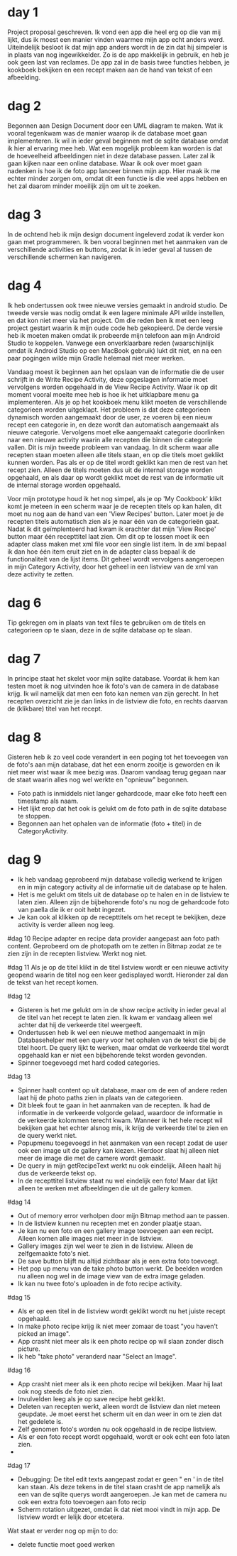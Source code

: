 # day 1
Project proposal geschreven. Ik vond een app die heel erg op die van mij lijkt, dus ik moest een manier vinden waarmee mijn app echt anders werd. Uiteindelijk besloot ik dat mijn app anders wordt in de zin dat hij simpeler is in plaats van nog ingewikkelder. Zo is de app makkelijk in gebruik, en heb je ook geen last van reclames. De app zal in de basis twee functies hebben, je kookboek bekijken en een recept maken aan de hand van tekst of een afbeelding. 

# dag 2
Begonnen aan Design Document door een UML diagram te maken. Wat ik vooral tegenkwam was de manier waarop ik de database moet gaan implementeren. Ik wil in ieder geval beginnen met de sqlite database omdat ik hier al ervaring mee heb. Wat een mogelijk probleem kan worden is dat de hoeveelheid afbeeldingen niet in deze database passen. Later zal ik gaan kijken naar een online database. Waar ik ook over moet gaan nadenken is hoe ik de foto app lanceer binnen mijn app. Hier maak ik me echter minder zorgen om, omdat dit een functie is die veel apps hebben en het zal daarom minder moeilijk zijn om uit te zoeken. 

# dag 3
In de ochtend heb ik mijn design document ingeleverd zodat ik verder kon gaan met programmeren. Ik ben vooral beginnen met het aanmaken van de verschillende activities en buttons, zodat ik in ieder geval al tussen de verschillende schermen kan navigeren. 

# dag 4
Ik heb ondertussen ook twee nieuwe versies gemaakt in android studio. De tweede versie was nodig omdat ik een lagere minimale API wilde instellen, en dat kon niet meer via het project. Om die reden ben ik met een leeg project gestart waarin ik mijn oude code heb gekopieerd. De derde versie heb ik moeten maken omdat ik probeerde mijn telefoon aan mijn Android Studio te koppelen. Vanwege een onverklaarbare reden (waarschijnlijk omdat ik Android Studio op een MacBook gebruik) lukt dit niet, en na een paar pogingen wilde mijn Gradle helemaal niet meer werken. 

Vandaag moest ik beginnen aan het opslaan van de informatie die de user schrijft in de Write Recipe Activity, deze opgeslagen informatie moet vervolgens worden opgehaald in de View Recipe Activity. Waar ik op dit moment vooral moeite mee heb is hoe ik het uitklapbare menu ga implementeren. Als je op het kookboek menu klikt moeten de verschillende categorieen worden uitgeklapt. Het probleem is dat deze categorieen dynamisch worden aangemaakt door de user, ze voeren bij een nieuw recept een categorie in, en deze wordt dan automatisch aangemaakt als nieuwe categorie. Vervolgens moet elke aangemaakt categorie doorlinken naar een nieuwe activity waarin alle recepten die binnen die categorie vallen. Dit is mijn tweede probleem van vandaag. In dit scherm waar alle recepten staan moeten alleen alle titels staan, en op die titels moet geklikt kunnen worden. Pas als er op de titel wordt geklikt kan men de rest van het recept zien. Alleen de titels moeten dus uit de internal storage worden opgehaald, en als daar op wordt geklikt moet de rest van de informatie uit de internal storage worden opgehaald. 

Voor mijn prototype houd ik het nog simpel, als je op 'My Cookbook' klikt komt je meteen in een scherm waar je de recepten titels op kan halen, dit moet nu nog aan de hand van een 'View Recipes' button. Later moet je de recepten titels automatisch zien als je naar één van de categorieën gaat. Nadat ik dit geïmplenteerd had kwam ik erachter dat mijn 'View Recipe' button maar één recepttitel laat zien. Om dit op te lossen moet ik een adapter class maken met xml file voor een single list item. In de xml bepaal ik dan hoe één item eruit ziet en in de adapter class bepaal ik de functionaliteit van de lijst items. Dit geheel wordt vervolgens aangeroepen in mijn Category Activity, door het geheel in een listview van de xml van deze activity te zetten. 

# dag 6
Tip gekregen om in plaats van text files te gebruiken om de titels en categorieen op te slaan, deze in de sqlite database op te slaan. 

# dag 7
In principe staat het skelet voor mijn sqlite database. Voordat ik hem kan testen moet ik nog uitvinden hoe ik foto's van de camera in de database krijg. Ik wil namelijk dat men een foto kan nemen van zijn gerecht. In het recepten overzicht zie je dan links in de listview die foto, en rechts daarvan de (klikbare) titel van het recept. 

# dag 8
Gisteren heb ik zo veel code verandert in een poging tot het toevoegen van de foto's aan mijn database, dat het een enorm zooitje is geworden en ik niet meer wist waar ik mee bezig was. Daarom vandaag terug gegaan naar de staat waarin alles nog wel werkte en "opnieuw" begonnen. 

- Foto path is inmiddels niet langer gehardcode, maar elke foto heeft een timestamp als naam. 
- Het lijkt erop dat het ook is gelukt om de foto path in de sqlite database te stoppen. 
- Begonnen aan het ophalen van de informatie (foto + titel) in de CategoryActivity.

# dag 9
- Ik heb vandaag geprobeerd mijn database volledig werkend te krijgen en in mijn category activity al de informatie uit de database op te halen. 
- Het is me gelukt om titels uit de database op te halen en in de listview te laten zien. Alleen zijn de bijbehorende foto's nu nog de gehardcode foto van paella die ik er ooit hebt ingezet. 
- Je kan ook al klikken op de recepttitels om het recept te bekijken, deze activity is verder alleen nog leeg.

#dag 10
Recipe adapter en recipe data provider aangepast aan foto path content. Geprobeerd om de photopath om te zetten in Bitmap zodat ze te zien zijn in de recepten listview. Werkt nog niet. 

#dag 11
Als je op de titel klikt in de titel listview wordt er een nieuwe activity geopend waarin de titel nog een keer gedisplayed wordt. Hieronder zal dan de tekst van het recept komen. 

#dag 12
- Gisteren is het me gelukt om in de show recipe activity in ieder geval al de titel van het recept te laten zien. Ik kwam er vandaag alleen wel achter dat hij de verkeerde titel weergeeft. 
- Ondertussen heb ik wel een nieuwe method aangemaakt in mijn Databasehelper met een query voor het ophalen van de tekst die bij de titel hoort. De query lijkt te werken, maar omdat de verkeerde titel wordt opgehaald kan er niet een bijbehorende tekst worden gevonden. 
- Spinner toegevoegd met hard coded categories.

#dag 13
- Spinner haalt content op uit database, maar om de een of andere reden laat hij de photo paths zien in plaats van de categorieen. 
- Dit bleek fout te gaan in het aanmaken van de recepten. Ik had de informatie in de verkeerde volgorde gelaad, waardoor de informatie in de verkeerde kolommen terecht kwam. Wanneer ik het hele recept wil bekijken gaat het echter alsnog mis, ik krijg de verkeerde titel te zien en de query werkt niet.
- Popupmenu toegevoegd in het aanmaken van een recept zodat de user ook een image uit de gallery kan kiezen. Hierdoor slaat hij alleen niet meer de image die met de camere wordt gemaakt.
- De query in mijn getRecipeText werkt nu ook eindelijk. Alleen haalt hij dus de verkeerde tekst op. 
- In de recepttitel listview staat nu wel eindelijk een foto! Maar dat lijkt alleen te werken met afbeeldingen die uit de gallery komen. 

#dag 14
- Out of memory error verholpen door mijn Bitmap method aan te passen. 
- In de listview kunnen nu recepten met en zonder plaatje staan.
- Je kan nu een foto en een gallery image toevoegen aan een recipt. Alleen komen alle images niet meer in de listview. 
- Gallery images zijn wel weer te zien in de listview. Alleen de zelfgemaakte foto's niet. 
- De save button blijft nu altijd zichtbaar als je een extra foto toevoegt. 
- Het pop up menu van de take photo button werkt. De beelden worden nu alleen nog wel in de image view van de extra image geladen. 
- Ik kan nu twee foto's uploaden in de foto recipe activity.

#dag 15
- Als er op een titel in de listview wordt geklikt wordt nu het juiste recept opgehaald. 
- In make photo recipe krijg ik niet meer zomaar de toast "you haven't picked an image".
- App crasht niet meer als ik een photo recipe op wil slaan zonder disch picture. 
- Ik heb "take photo" veranderd naar "Select an Image".

#dag 16
- App crasht niet meer als ik een photo recipe wil bekijken. Maar hij laat ook nog steeds de foto niet zien. 
- Invulvelden leeg als je op save recipe hebt geklikt. 
- Deleten van recepten werkt, alleen wordt de listview dan niet meteen geupdate. Je moet eerst het scherm uit en dan weer in om te zien dat het gedelete is. 
- Zelf genomen foto's worden nu ook opgehaald in de recipe listview. 
- Als er een foto recept wordt opgehaald, wordt er ook echt een foto laten zien. 
- 
#dag 17
- Debugging: De titel edit texts aangepast zodat er geen " en ' in de titel kan staan. Als deze tekens in de titel staan crasht de app namelijk als een van de sqlite querys wordt aangeroepen. Je kan met de camera nu ook een extra foto toevoegen aan foto recip
- Scherm rotation uitgezet, omdat ik dat niet mooi vindt in mijn app. De listview wordt er lelijk door etcetera. 



Wat staat er verder nog op mijn to do:
- delete functie moet goed werken
